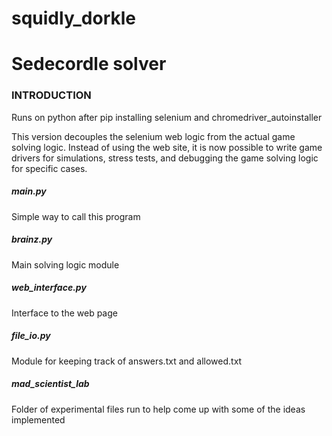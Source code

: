 # squidly_dorkle

# Sedecordle solver

### INTRODUCTION
Runs on python after pip installing selenium and chromedriver_autoinstaller

This version decouples the selenium web logic from the actual game solving
logic.  Instead of using the web site, it is now possible to write game
drivers for simulations, stress tests, and debugging the game solving
logic for specific cases.

##### main.py

Simple way to call this program

##### brainz.py

Main solving logic module

##### web_interface.py

Interface to the web page

##### file_io.py

Module for keeping track of answers.txt and allowed.txt

##### mad_scientist_lab

Folder of experimental files run to help come up with some of the ideas
implemented

